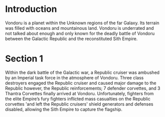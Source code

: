 # Introduction

Vondoru is a planet within the Unknown regions of the far Galaxy.
Its terrain was filled with oceans and mountainous land.
Vondoru is underrated and not talked about enough and only known for the deadly battle of Vondoru between the Galactic Republic and the reconstituted Sith Empire.

# Section 1

Within the dark battle of the Galactic war, a Republic cruiser was ambushed by an Imperial task force in the atmosphere of Vondoru.
Three class destroyers engaged the Republic cruiser and caused major damage to the Republic however, the Republic reinforcements; 7 defender corvettes, and 3 Thantra Corvettes finally arrived at Vondoru.
Unfortunately, fighters from the elite Empire’s fury fighters inflicted mass casualties on the Republic corvettes 'and left the Republic cruisers' shield generators and defenses disabled, allowing the Sith Empire to capture the flagship.
